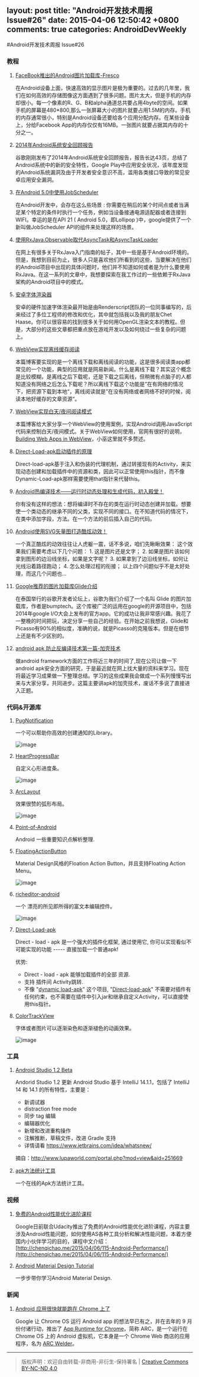 layout: post
title: "Android开发技术周报 Issue#26"
date: 2015-04-06 12:50:42 +0800
comments: true
categories: AndroidDevWeekly
---

#Android开发技术周报 Issue#26

### 教程
1. [FaceBook推出的Android图片加载库-Fresco](https://github.com/bboyfeiyu/android-tech-frontier/tree/master/others/FaceBook推出的Android图片加载库-Fresco)

	在Android设备上面，快速高效的显示图片是极为重要的。过去的几年里，我们在如何高效的存储图像这方面遇到了很多问题。图片太大，但是手机的内存却很小。每一个像素的R、G、B和alpha通道总共要占用4byte的空间。如果手机的屏幕是480*800,那么一张屏幕大小的图片就要占用1.5M的内存。手机的内存通常很小，特别是Android设备还要给各个应用分配内存。在某些设备上，分给Facebook App的内存仅仅有16MB。一张图片就要占据其内存的十分之一。

1. [2014年Android系统安全回顾报告](http://www.droidsec.cn/google_android_security_2014_report_final/)

	谷歌刚刚发布了2014年Android系统安全回顾报告，报告长达43页，总结了Android系统中的新的安全特性，Google Play中应用安全状况，该年度发现的Android系统漏洞及由于开发者安全意识不高，滥用各类接口导致的常见安卓应用安全漏洞。

1. [在Android 5.0中使用JobScheduler](https://github.com/bboyfeiyu/android-tech-frontier/tree/master/androidweekly/在Android%205.0中使用JobScheduler)

	在Android开发中，会存在这么些场景 : 你需要在稍后的某个时间点或者当满足某个特定的条件时执行一个任务，例如当设备接通电源适配器或者连接到WIFI。幸运的是在API 21 ( Android 5.0，即Lollipop )中，google提供了一个新叫做JobScheduler API的组件来处理这样的场景。

1. [使用RxJava.Observable取代AsyncTask和AsyncTaskLoader](https://github.com/bboyfeiyu/android-tech-frontier/tree/master/androidweekly/使用RxJava.Observable取代AsyncTask和AsyncTaskLoader)

	在网上有很多关于RxJava入门指南的帖子，其中一些是基于Android环境的。但是，我想到目前为止，很多人只是喜欢他们所看到的这些，当要解决在他们的Android项目中出现的具体问题时，他们并不知道如何或者是为什么要使用RxJava。在这一系列的文章中，我想要探索在我工作过的一些依赖于RxJava架构的Android项目中的模式。

1. [安卓字体渲染器](https://github.com/bboyfeiyu/android-tech-frontier/tree/master/androidweekly/安卓字体渲染器)

	安卓的硬件加速字体渲染最开始是由Renderscript团队的一位同事编写的，后来经过了多位工程师的修改和优化，其中就包括我以及我的朋友Chet Haase。你可以很容易的找到很多关于如何用OpenGL渲染文本的教程。但是，大部分的这些文章都把重点放在游戏开发以及如何绕过一些复杂的问题上。

1. [WebView实现离线缓存阅读](http://blog.csdn.net/wwj_748/article/details/44835865)

	本篇博客要实现的是一个离线下载和离线阅读的功能，这是很多阅读类app都常见的一个功能，典型的应用就是网易新闻。什么是离线下载？其实这个概念是比较模糊，是离线之后下载呢，还是下载之后离线，但稍微有点脑子的人都知道没有网络之后怎么下载呢？所以离线下载这个功能是”在有网络的情况下，把资源下载到本地“，离线阅读就是”在没有网络或者网络不好的时候，阅读本地好缓存的文章资源“。

1. [WebView实现白天/夜间阅读模式](http://blog.csdn.net/wwj_748/article/details/44810283)

	本篇博客给大家分享一个WebView的使用案例，实现Android调用JavaScript代码来控制白天/夜间模式。关于WebView如何使用，官网有很好的说明，[Building Web Apps in WebView](http://developer.android.com/guide/webapps/webview.html#HandlingNavigation)，小巫这里就不多赘述。

1. [Direct-Load-apk启动插件的原理](http://my.oschina.net/u/2289564/blog/393252)

	Direct-load-apk基于注入和伪装的代理机制，通过转接现有的Activity，来实现动态创建和加载插件中的资源和类，因此可以正常使用this指针，而不像Dynamic-Load-apk那样需要使用that指针来代替this。

1. [Android热编译技术——运行时动态处理和生成代码，初入殿堂！](http://my.oschina.net/u/2289564/blog/368694)

	你有没有这样的想法：想将编译时不存在的类在运行时动态创建并加载。想要使一个类动态的继承不同的父类，实现不同的接口。在不知道代码的情况下，在类中添加字段，方法。在一个方法的前后插入自己的代码。

1. [Android使用SVG矢量图打造酷炫动效！](http://blog.csdn.net/tianjian4592/article/details/44733123)

	一个真正酷炫的动效往往让人虎躯一震，话不多说，咱们先瞅瞅效果： 这个效果我们需要考虑以下几个问题： 1. 这是图片还是文字； 2. 如果是图片该如何拿到图形的边沿线坐标，如果是文字呢？ 3. 如果拿到了边沿线坐标，如何让光线沿着路径跑动； 4. 怎么处理过程的衔接； 以上四个问题似乎不是太好处理，而这几个问题也...

1. [Google推荐的图片加载库Glide介绍](http://blog.csdn.net/jianghejie123/article/details/44725649)

	在泰国举行的谷歌开发者论坛上，谷歌为我们介绍了一个名叫 Glide 的图片加载库，作者是bumptech。这个库被广泛的运用在google的开源项目中，包括2014年google I/O大会上发布的官方app。它的成功让我非常感兴趣。我花了一整晚的时间把玩，决定分享一些自己的经验。在开始之前我想说，Glide和Picasso有90%的相似度，准确的说，就是Picasso的克隆版本。但是在细节上还是有不少区别的。

1. [android apk 防止反编译技术第一篇-加壳技术](http://my.oschina.net/u/2323218/blog/393372)

	做android framework方面的工作将近三年的时间了,现在公司让做一下android apk安全方面的研究，于是最近就在网上找大量的资料来学习。现在将最近学习成果做一下整理总结。学习的这些成果我会做成一个系列慢慢写出来与大家分享，共同进步。这篇主要讲apk的加壳技术，废话不多说了直接进入正题。

### 代码&开源库

1. [PugNotification](https://github.com/halysongoncalves/pugnotification)

	一个可以帮助你高效的创建通知的Library。
	
	![image](https://raw.githubusercontent.com/halysongoncalves/pugnotification/master/art/screencshot.png)

1. [HeartProgressBar](https://github.com/Geek-1001/HeartProgressBar)

	自定义心形进度条。
	
	![image](https://camo.githubusercontent.com/e4121c187c0410c8473c52aaace6a1fb2c588e1a/68747470733a2f2f7777772e64726f70626f782e636f6d2f732f67746f766a7a68636f336430757a692f686561727450726f67726573734261722e6769663f646c3d31)

1. [ArcLayout](https://github.com/ogaclejapan/ArcLayout)

	效果很赞的弧形布局。
	
	![image](https://raw.githubusercontent.com/ogaclejapan/ArcLayout/master/art/demo1.gif)	

1. [Point-of-Android](https://github.com/FX-Max/Point-of-Android)

	Android 一些重要知识点解析整理.

1. [FloatingActionButton](https://github.com/Clans/FloatingActionButton)

	Material Design风格的Floation Action Button，并且支持Floating  Action Menu。
	
	![image](https://raw.githubusercontent.com/Clans/FloatingActionButton/master/screenshots/menu_default_opened.png)

1. [richeditor-android](https://github.com/wasabeef/richeditor-android)

	一个	漂亮的所见即所得的富文本编辑控件。
	
	![image](https://raw.githubusercontent.com/wasabeef/richeditor-android/master/art/demo2.gif)

1. [Direct-Load-apk](https://github.com/FinalLody/Direct-Load-apk)

	Direct - load - apk 是一个强大的插件化框架, 通过使用它, 你可以实现看似不可能实现的功能 ----- 直接加载一个普通apk!

	优势:

	* Direct - load - apk 能够加载插件的全部 资源.
	* 支持 插件间 Activity跳转.
	* 不像 "[dynamic load-apk](https://github.com/singwhatiwanna/dynamic-load-apk)" 这个项目, "[Direct-load-apk](https://github.com/FinalLody/Direct-Load-apk/)" 不需要对插件有任何约束，也不需要在插件中引入jar和继承自定义Activity，可以直接使用this指针。

1. [ColorTrackView](https://github.com/hongyangAndroid/ColorTrackView)

	字体或者图片可以逐渐染色和逐渐褪色的动画效果。
	
	![image](https://raw.githubusercontent.com/hongyangAndroid/ColorTrackView/master/sample_ColorTrackeView/changecolortvdemo.gif)
		
### 工具	 

1. [Android Studio 1.2 Beta](http://www.androiddevtools.cn)

	Andorid Studio 1.2 更新 Android Studio 基于 IntelliJ 14.1.1，包括了 IntelliJ 14 和 14.1 的所有特性，主要是：
	
	* 新调试器
	* distraction free mode
	* 同步 tag 编辑
	* 编辑器优化
	* 新增和改进重构操作
	* 注解推断，草稿文件，改进 Gradle 支持
	* 详情请看 https://www.jetbrains.com/idea/whatsnew/ 
	
	摘自：http://www.lupaworld.com/portal.php?mod=view&aid=251669
	
1. [apk方法统计工具](http://inloop.github.io/apk-method-count)

	一个在线的Apk方法统计工具。
	
### 视频


1. [免费的Android性能优化进阶课程](http://v.youku.com/v_show/id_XOTI2NDE1NjAw.html?f=23631701)

	Google日前联合Udacity推出了免费的Android性能优化进阶课程，内容主要涉及Android性能问题，如何使用AS各种工具分析和解决性能问题，本着方便国内小伙伴学习的目的，课程中文介绍：[http://chenqichao.me/2015/04/06/115-Android-Performance/](http://chenqichao.me/2015/04/06/115-Android-Performance/)

1. [Android Material Design Tutorial](https://www.youtube.com/watch?v=hrlGVU8z7zc&list=PLonJJ3BVjZW6CtAMbJz1XD8ELUs1KXaTD&index=2)
	
	一步步带你学习Android Material Design.
	
### 新闻

1. [Android 应用很快就能跑在 Chrome 上了](http://www.ifanr.com/507658?object_type=webpage&url_type=39&pos=1)
	
	Google 让 Chrome OS 运行 Android app 的想法早已有之，并在去年的 9 月份付诸行动，推出了 [App Runtime for Chrome](https://developer.chrome.com/apps/app_runtime)，简称 ARC，是一个运行在 Chrome OS 上的 Android 虚拟机，它本身是一个 Chrome Web 商店的应用程序，名为 [ARC Welder](https://chrome.google.com/webstore/detail/arc-welder/emfinbmielocnlhgmfkkmkngdoccbadn)。
			
----
> 版权声明：欢迎自由转载-非商用-非衍生-保持署名 | [Creative Commons BY-NC-ND 4.0](http://creativecommons.org/licenses/by-nc-nd/4.0/)